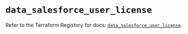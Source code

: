 # `data_salesforce_user_license`

Refer to the Terraform Registory for docs: [`data_salesforce_user_license`](https://www.terraform.io/docs/providers/salesforce/d/user_license).
